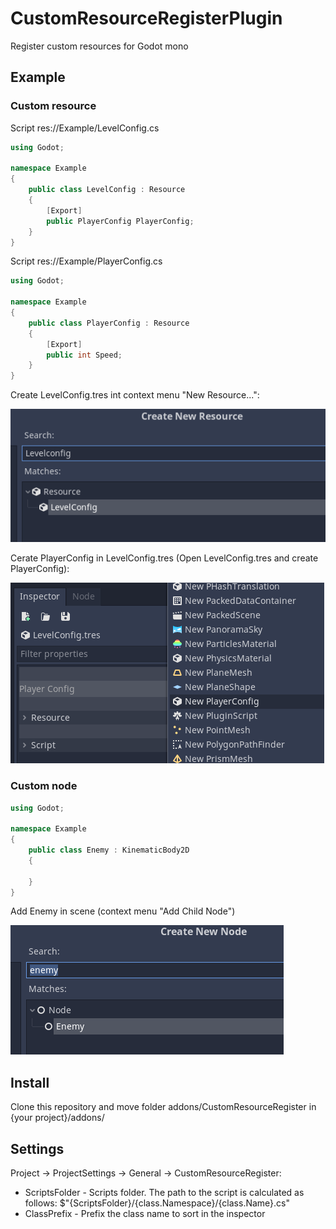 # CustomResourceRegisterPlugin

Register custom resources for Godot mono

## Example
### Custom resource

Script res://Example/LevelConfig.cs
```C#
using Godot;

namespace Example
{
	public class LevelConfig : Resource
	{
		[Export]
		public PlayerConfig PlayerConfig;
	}
}
```

Script res://Example/PlayerConfig.cs
```C#
using Godot;

namespace Example
{
	public class PlayerConfig : Resource
	{
		[Export]
		public int Speed;
	}
}
```

Create LevelConfig.tres int context menu "New Resource...":

![img_1CreateLevelConfig.png](CreateLevelConfig.png)

Cerate PlayerConfig in LevelConfig.tres (Open LevelConfig.tres and create PlayerConfig):

![CreatePlayerConfig.png](CreatePlayerConfig.png)


### Custom node

```C#
using Godot;

namespace Example
{
	public class Enemy : KinematicBody2D
	{

	}
}
```

Add Enemy in scene (context menu "Add Child Node")

![AddEnemy.png](AddEnemy.png)

## Install

Clone this repository and move folder addons/CustomResourceRegister in {your project}/addons/

## Settings

Project -> ProjectSettings -> General -> CustomResourceRegister:
* ScriptsFolder - Scripts folder. The path to the script is calculated as follows: $"{ScriptsFolder}/{class.Namespace}/{class.Name}.cs"
* ClassPrefix - Prefix the class name to sort in the inspector